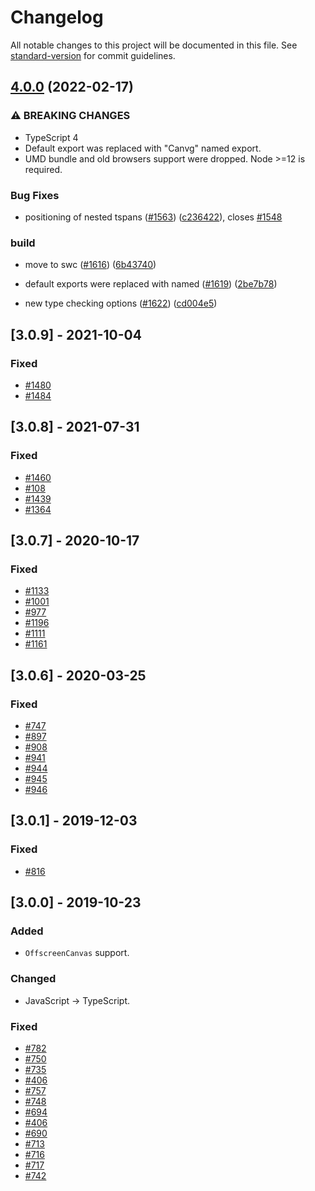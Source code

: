# Changelog

All notable changes to this project will be documented in this file. See [standard-version](https://github.com/conventional-changelog/standard-version) for commit guidelines.

## [4.0.0](https://github.com/canvg/canvg/compare/v3.0.8...v4.0.0) (2022-02-17)


### ⚠ BREAKING CHANGES

* TypeScript 4
* Default export was replaced with "Canvg" named export.
* UMD bundle and old browsers support were dropped. Node >=12 is required.

### Bug Fixes

* positioning of nested tspans ([#1563](https://github.com/canvg/canvg/issues/1563)) ([c236422](https://github.com/canvg/canvg/commit/c2364225f7c1a7677122537f8e0b8e83ed40b4f9)), closes [#1548](https://github.com/canvg/canvg/issues/1548)


### build

* move to swc ([#1616](https://github.com/canvg/canvg/issues/1616)) ([6b43740](https://github.com/canvg/canvg/commit/6b43740b100bef31e64f253bb159fd6bdeaae284))


* default exports were replaced with named ([#1619](https://github.com/canvg/canvg/issues/1619)) ([2be7b78](https://github.com/canvg/canvg/commit/2be7b78aef57b70f4d4eb9fe52a02b2619e0bfa3))
* new type checking options ([#1622](https://github.com/canvg/canvg/issues/1622)) ([cd004e5](https://github.com/canvg/canvg/commit/cd004e5ca121ff1a51f4bd55da6d803d9e95c1f1))

## [3.0.9] - 2021-10-04
### Fixed
- [#1480](https://github.com/canvg/canvg/issues/1480)
- [#1484](https://github.com/canvg/canvg/issues/1484)

## [3.0.8] - 2021-07-31
### Fixed
- [#1460](https://github.com/canvg/canvg/issues/1460)
- [#108](https://github.com/canvg/canvg/issues/108)
- [#1439](https://github.com/canvg/canvg/issues/1439)
- [#1364](https://github.com/canvg/canvg/issues/1364)

## [3.0.7] - 2020-10-17
### Fixed
- [#1133](https://github.com/canvg/canvg/issues/1133)
- [#1001](https://github.com/canvg/canvg/issues/1001)
- [#977](https://github.com/canvg/canvg/issues/977)
- [#1196](https://github.com/canvg/canvg/issues/1196)
- [#1111](https://github.com/canvg/canvg/issues/1111)
- [#1161](https://github.com/canvg/canvg/issues/1161)

## [3.0.6] - 2020-03-25
### Fixed
- [#747](https://github.com/canvg/canvg/issues/747)
- [#897](https://github.com/canvg/canvg/issues/897)
- [#908](https://github.com/canvg/canvg/issues/908)
- [#941](https://github.com/canvg/canvg/issues/941)
- [#944](https://github.com/canvg/canvg/issues/944)
- [#945](https://github.com/canvg/canvg/issues/945)
- [#946](https://github.com/canvg/canvg/issues/946)

## [3.0.1] - 2019-12-03
### Fixed
- [#816](https://github.com/canvg/canvg/issues/816)

## [3.0.0] - 2019-10-23
### Added
- `OffscreenCanvas` support.

### Changed
- JavaScript -> TypeScript.

### Fixed
- [#782](https://github.com/canvg/canvg/issues/782)
- [#750](https://github.com/canvg/canvg/issues/750)
- [#735](https://github.com/canvg/canvg/issues/735)
- [#406](https://github.com/canvg/canvg/issues/406)
- [#757](https://github.com/canvg/canvg/issues/757)
- [#748](https://github.com/canvg/canvg/issues/748)
- [#694](https://github.com/canvg/canvg/issues/694)
- [#406](https://github.com/canvg/canvg/issues/406)
- [#690](https://github.com/canvg/canvg/issues/690)
- [#713](https://github.com/canvg/canvg/issues/713)
- [#716](https://github.com/canvg/canvg/pull/716)
- [#717](https://github.com/canvg/canvg/issues/717)
- [#742](https://github.com/canvg/canvg/pull/742)
